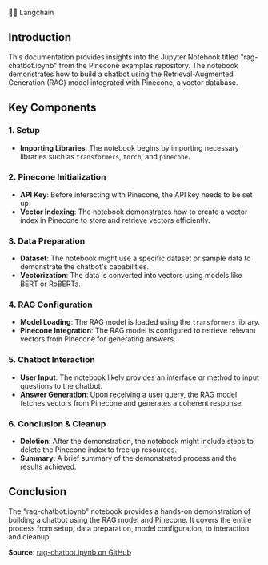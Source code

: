 🦜🔗 Langchain
## Introduction
This documentation provides insights into the Jupyter Notebook titled "rag-chatbot.ipynb" from the Pinecone examples repository. The notebook demonstrates how to build a chatbot using the Retrieval-Augmented Generation (RAG) model integrated with Pinecone, a vector database.

## Key Components

### 1. Setup
- **Importing Libraries**: The notebook begins by importing necessary libraries such as `transformers`, `torch`, and `pinecone`.

### 2. Pinecone Initialization
- **API Key**: Before interacting with Pinecone, the API key needs to be set up.
- **Vector Indexing**: The notebook demonstrates how to create a vector index in Pinecone to store and retrieve vectors efficiently.

### 3. Data Preparation
- **Dataset**: The notebook might use a specific dataset or sample data to demonstrate the chatbot's capabilities.
- **Vectorization**: The data is converted into vectors using models like BERT or RoBERTa.

### 4. RAG Configuration
- **Model Loading**: The RAG model is loaded using the `transformers` library.
- **Pinecone Integration**: The RAG model is configured to retrieve relevant vectors from Pinecone for generating answers.

### 5. Chatbot Interaction
- **User Input**: The notebook likely provides an interface or method to input questions to the chatbot.
- **Answer Generation**: Upon receiving a user query, the RAG model fetches vectors from Pinecone and generates a coherent response.

### 6. Conclusion & Cleanup
- **Deletion**: After the demonstration, the notebook might include steps to delete the Pinecone index to free up resources.
- **Summary**: A brief summary of the demonstrated process and the results achieved.

## Conclusion
The "rag-chatbot.ipynb" notebook provides a hands-on demonstration of building a chatbot using the RAG model and Pinecone. It covers the entire process from setup, data preparation, model configuration, to interaction and cleanup.

**Source**: [rag-chatbot.ipynb on GitHub](https://github.com/pinecone-io/examples/blob/master/learn/generation/langchain/rag-chatbot.ipynb)
